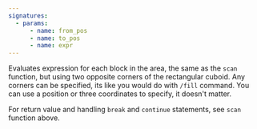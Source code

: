 ```yaml
---
signatures:
  - params:
      - name: from_pos
      - name: to_pos
      - name: expr
---
```


Evaluates expression for each block in the area, the same as the `scan`
function, but using two opposite corners of the rectangular cuboid. Any corners
can be specified, its like you would do with `/fill` command. You can use a
position or three coordinates to specify, it doesn't matter.

For return value and handling `break` and `continue` statements, see `scan`
function above.
